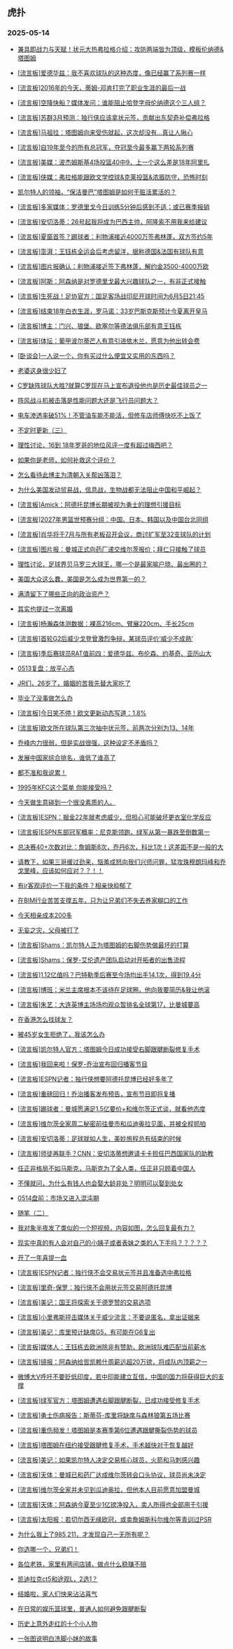 ## 虎扑 
### 2025-05-14

+ [兼具即战力与天赋！状元大热弗拉格介绍：攻防两端皆为顶级，模板伦纳德&amp;塔图姆](https://bbs.hupu.com/632591068.html)

+ [[流言板]爱德华兹：我不喜欢球队的这种态度，像已经赢了系列赛一样](https://bbs.hupu.com/632592623.html)

+ [[流言板]2016年的今天，蒂姆-邓肯打完了职业生涯的最后一战](https://bbs.hupu.com/632592329.html)

+ [[流言板]空降快船？媒体发问：谁能阻止哈登字母伦纳德这个三人组？](https://bbs.hupu.com/632593118.html)

+ [[流言板]苏群3月预测：独行侠应该拿状元签，贡献出东契奇补偿弗拉格](https://bbs.hupu.com/632594489.html)

+ [[流言板]马祖拉：塔图姆向来受伤就起，这次却没有...真让人揪心](https://bbs.hupu.com/632593757.html)

+ [[流言板]自19年至今的所有总冠军，夺冠至今最多赢下两轮系列赛](https://bbs.hupu.com/632591523.html)

+ [[流言板]美媒：波杰姆斯基4场投篮40中9，上一个这么差是18年阿里扎](https://bbs.hupu.com/632594273.html)

+ [[流言板]侠媒：弗拉格能跟欧文学控球&amp;克莱投篮&amp;浓眉防守，恐怖时刻](https://bbs.hupu.com/632596635.html)

+ [凯尔特人的领袖，“保洁曼巴”塔图姆是如何干脏活累活的？](https://bbs.hupu.com/632590994.html)

+ [[流言板]多家媒体：罗德里戈今日训练5分钟后感到不适；或已赛季报销](https://bbs.hupu.com/632591000.html)

+ [[流言板]安切洛蒂：26号起我将成为巴西主帅，阿隆索不用我来给建议](https://bbs.hupu.com/632592213.html)

+ [[流言板]夏窗首签？踢球者：利物浦接近4000万签弗林蓬，双方签约5年](https://bbs.hupu.com/632589965.html)

+ [[流言板]澎湃：王钰栋全运会后考虑留洋，据称德国&amp;法国有球队有意](https://bbs.hupu.com/632588340.html)

+ [[流言板]图片报确认：利物浦接近签下弗林蓬，解约金3500-4000万欧](https://bbs.hupu.com/632590674.html)

+ [[流言板]阿斯：阿森纳是对罗德里戈最大兴趣球队之一，有非正式接触](https://bbs.hupu.com/632592979.html)

+ [[流言板]生死战！足协官方：国足客场战印尼开球时间为6月5日21:45](https://bbs.hupu.com/632590280.html)

+ [[流言板]结束18年白衣生涯，罗马诺：33岁巴斯克斯预计今夏离开皇马](https://bbs.hupu.com/632588610.html)

+ [[流言板]博主：门兴、狼堡、欧塞尔等德法俱乐部有意王钰栋](https://bbs.hupu.com/632589127.html)

+ [[流言板]体坛：葡甲波尔蒂芒人有意引进依木兰，愿意为他出转会费](https://bbs.hupu.com/632592305.html)

+ [[卧谈会]一人说一个，你有买过什么便宜又实用的东西吗？](https://bbs.hupu.com/632593636.html)

+ [老婆这身很少妇了](https://bbs.hupu.com/632595975.html)

+ [C罗缺阵球队大胜?就算C罗现在马上宣布退役他也是历史最佳球员之一](https://bbs.hupu.com/632591038.html)

+ [阵风战斗机被击落是性能问题大还是飞行员问题大？](https://bbs.hupu.com/632594039.html)

+ [电车渗透率破51%！不管油车能不能活，但修车店师傅快吃不上饭了](https://bbs.hupu.com/632592518.html)

+ [不定时更新（三）](https://bbs.hupu.com/632593025.html)

+ [理性讨论，16到 18年罗哥的地位风评一度有超过梅西吧？](https://bbs.hupu.com/632593030.html)

+ [如果你是老师，如何补救这个评价？](https://bbs.hupu.com/632594462.html)

+ [怎么看待此博主为清朝入关帮凶落泪？](https://bbs.hupu.com/632591308.html)

+ [为什么美国发动贸易战，信息战，生物战都无法阻止中国和平崛起？](https://bbs.hupu.com/632590742.html)

+ [[流言板]Amick：阿德托昆博长期被视为勇士的理想引援目标](https://bbs.hupu.com/632596999.html)

+ [[流言板]2027年男篮世预赛分组：中国、日本、韩国以及中国台北同组](https://bbs.hupu.com/632597764.html)

+ [[流言板]肖华将于7月与所有老板召开会议，商讨扩军至32支球队的计划](https://bbs.hupu.com/632597542.html)

+ [[流言板]图片报：曼城正式向药厂递交维尔茨报价；拜仁只接触了球员](https://bbs.hupu.com/632596482.html)

+ [理性讨论，足球界贝马罗三大球王，哪一个是最家喻户晓、最出圈的？](https://bbs.hupu.com/632593577.html)

+ [美国大众这么蠢，美国是怎么成为世界第一的？](https://bbs.hupu.com/632595629.html)

+ [满清留下了哪些正向的政治资产？](https://bbs.hupu.com/632593309.html)

+ [其实也提过一次离婚](https://bbs.hupu.com/632595422.html)

+ [[流言板]杨瀚森体测数据：裸高216cm、臂展220cm、手长25cm](https://bbs.hupu.com/632598096.html)

+ [[流言板]首轮G2后威少戈登曾激烈争辩，某球员评价‘威少不成熟’](https://bbs.hupu.com/632597656.html)

+ [[流言板]季后赛球员RAT值前四：爱德华兹、布伦森、约基奇、亚历山大](https://bbs.hupu.com/632594944.html)

+ [0513复盘：放平心态](https://bbs.hupu.com/632593800.html)

+ [JR们，26岁了，婚姻的苦我先替大家吃了](https://bbs.hupu.com/632594598.html)

+ [毕业了没事做怎么办 ](https://bbs.hupu.com/632594572.html)

+ [[流言板]今日笑不停！欧文更新动态写道：1.8% ](https://bbs.hupu.com/632596949.html)

+ [[流言板]欧文所在球队第三次抽中状元签，前两次分别为13、14年](https://bbs.hupu.com/632596424.html)

+ [乔峰内力很弱，但是实战很强，这种设定不矛盾吗？](https://bbs.hupu.com/632595912.html)

+ [发展中国家综合排名，谁低了谁高了](https://bbs.hupu.com/632597527.html)

+ [都不准和我说累！](https://bbs.hupu.com/632596986.html)

+ [1995年KFC这个菜单 你能接受吗？](https://bbs.hupu.com/632594506.html)

+ [今天做生意碰到一个很没素质的人。](https://bbs.hupu.com/632597698.html)

+ [[流言板]ESPN：掘金22年就考虑威少，但担心可能破坏更衣室化学反应](https://bbs.hupu.com/632597773.html)

+ [[流言板]ESPN东部冠军概率：尼克斯领跑，绿军从第一暴跌至倒数第一](https://bbs.hupu.com/632596000.html)

+ [总决赛40+次数对比：詹姆斯8次，乔丹6次，科比1次！这差距不是一般的大](https://bbs.hupu.com/632597057.html)

+ [请教下，如果三哥缓过劲来，恼羞成怒向我们兴师问罪，猛攻珠穆朗玛峰和乔戈里峰，应该如何应对？？！！](https://bbs.hupu.com/632596863.html)

+ [有jr客观评价一下我的条件？相亲快抑郁了](https://bbs.hupu.com/632596911.html)

+ [在BIM行业苦苦支撑五年，只为让兄弟们不失去养家糊口的工作](https://bbs.hupu.com/632596592.html)

+ [今天相亲成本200多](https://bbs.hupu.com/632597439.html)

+ [无妄之灾，父母被打了](https://bbs.hupu.com/632596883.html)

+ [[流言板]Shams：凯尔特人正为塔图姆的右脚伤势做最坏的打算](https://bbs.hupu.com/632598621.html)

+ [[流言板]Shams：保罗-艾伦遗产团队启动对开拓者的出售流程](https://bbs.hupu.com/632598152.html)

+ [[流言板]1.12亿值吗？巴特勒季后赛至今场均出手14.1次，得到19.4分](https://bbs.hupu.com/632597092.html)

+ [[流言板]博班：米兰主席根本不该待在足球圈，他向我要简历&amp;我让他滚](https://bbs.hupu.com/632589676.html)

+ [[流言板]朱艺：大连英博主场场均观众暂排名全球第17，比曼城要高](https://bbs.hupu.com/632593423.html)

+ [在香港怎么找球友？](https://bbs.hupu.com/632598458.html)

+ [被45岁女生拒绝了，我该怎么办](https://bbs.hupu.com/632597517.html)

+ [[流言板]凯尔特人官方：塔图姆今日成功接受右脚跟腱断裂修复手术](https://bbs.hupu.com/632598970.html)

+ [[流言板]我回来啦！保罗-乔治宣布回归播客节目](https://bbs.hupu.com/632598399.html)

+ [[流言板]ESPN记者：独行侠想要阿德托昆博已经好多年了](https://bbs.hupu.com/632598812.html)

+ [[流言板]重磅回归！乔治播客发布预告，宣布节目即将复播](https://bbs.hupu.com/632597706.html)

+ [[流言板]踢球者：曼城愿满足1.5亿要价+和维尔茨正式谈，就看他态度](https://bbs.hupu.com/632598020.html)

+ [[流言板]维尔茨全家周二秘密前往曼市和瓜迪奥拉见面，并被全程抓拍](https://bbs.hupu.com/632598571.html)

+ [[流言板]安切洛蒂：足球就如人生，美妙旅程总有结束的时候](https://bbs.hupu.com/632592240.html)

+ [[流言板]师徒再联手？CNN：安切洛蒂想邀请卡卡担任巴西国家队的助教](https://bbs.hupu.com/632597025.html)

+ [任正非格局不如马斯克，马斯克为了全人类，任正非只顾着中国人](https://bbs.hupu.com/632598089.html)

+ [不懂就问，为什么有钱人也会娶大龄非处？明明可以娶到处女](https://bbs.hupu.com/632598509.html)

+ [0514盘前：市场又进入混沌期](https://bbs.hupu.com/632598739.html)

+ [随笔（二）](https://bbs.hupu.com/632597959.html)

+ [我对象半夜发了类似的一个短视频，内容如图，怎么回复最有力？](https://bbs.hupu.com/632598625.html)

+ [现实中真的有人会对自己的小姨子或者表妹之类的人下手吗？？？？？](https://bbs.hupu.com/632597804.html)

+ [开了一年喜提一血](https://bbs.hupu.com/632598378.html)

+ [[流言板]ESPN记者：独行侠不会交易状元签并且准备选中弗拉格](https://bbs.hupu.com/632598897.html)

+ [[流言板]里奇-保罗：独行侠不会用状元签交易阿德托昆博](https://bbs.hupu.com/632598946.html)

+ [[流言板]美记：国王将探索关于德罗赞的交易选项](https://bbs.hupu.com/632598273.html)

+ [[流言板]小里弗斯抨击媒体关于威少流言：不要说匿名，拿出证据来](https://bbs.hupu.com/632598800.html)

+ [[流言板]美记：库里预计缺席G5，有可能在G6复出](https://bbs.hupu.com/632599137.html)

+ [[流言板]媒体人：王钰栋去欧洲除非有赞助，欧洲球队难匹配当前薪水](https://bbs.hupu.com/632594453.html)

+ [[流言板]镜报：阿森纳给哲凯赖什周薪远超20万镑，将成队内顶薪之一](https://bbs.hupu.com/632594641.html)

+ [微博大V呼吁不要贬低印度，若中印能建立互信，中国的国力将获得巨大的支撑](https://bbs.hupu.com/632599242.html)

+ [[流言板]绿军官方：塔图姆遭遇右脚跟腱断裂，已成功接受修复手术](https://bbs.hupu.com/632598970.html)

+ [[流言板]勇士伤病报告：斯蒂芬-库里将缺席与森林狼第五场比赛](https://bbs.hupu.com/632599392.html)

+ [[流言板]重伤频发！塔图姆是本赛季第6位遭遇跟腱撕裂伤势的球员](https://bbs.hupu.com/632599952.html)

+ [[流言板]塔图姆在纽约接受跟腱修复手术，手术越快对于恢复越好](https://bbs.hupu.com/632599842.html)

+ [[流言板]美记：如果凯尔特人决定交易核心球员，火箭和马刺感兴趣](https://bbs.hupu.com/632599290.html)

+ [[流言板]天体：曼城已和药厂达成维尔茨转会口头协议，球员尚未决定](https://bbs.hupu.com/632598691.html)

+ [[流言板]维尔茨全家并未见到瓜迪奥拉，但他本人目前愿意加盟曼城](https://bbs.hupu.com/632599552.html)

+ [[流言板]天体：阿森纳今夏至少1亿镑净投入，卖人所得也全部用于引援](https://bbs.hupu.com/632598069.html)

+ [[流言板]太阳报：若切尔西无缘欧冠，或卖詹姆斯科尔维尔等青训过PSR](https://bbs.hupu.com/632596353.html)

+ [为什么我上了985,211，才发现自己一无所有呢？ ](https://bbs.hupu.com/632599536.html)

+ [你选哪一个，兄弟们！](https://bbs.hupu.com/632599402.html)

+ [各位老铁，家里有两间店铺，做点什么稳赚不赔](https://bbs.hupu.com/632599871.html)

+ [凯迪拉克ct5和途观L，2选1？](https://bbs.hupu.com/632599882.html)

+ [结婚啦，家人们快来沾沾喜气](https://bbs.hupu.com/632600387.html)

+ [在日常的娱乐篮球里，普通人如何避免跟腱断裂](https://bbs.hupu.com/632599320.html)

+ [历史上意外走红的十个小人物](https://bbs.hupu.com/632599024.html)

+ [一张图说明白洗脚小妹的故事](https://bbs.hupu.com/632599968.html)

